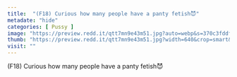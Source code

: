 ```yaml
---
title:  "(F18) Curious how many people have a panty fetish😈"
metadate: "hide"
categories: [ Pussy ]
image: "https://preview.redd.it/qtt7mn9e43m51.jpg?auto=webp&s=370c3fddf700349f5110bcffe0c4a9fe42475705"
thumb: "https://preview.redd.it/qtt7mn9e43m51.jpg?width=640&crop=smart&auto=webp&s=e5036fcd87d75aba70848663889a586fd9e07ff5"
visit: ""
---
```

(F18) Curious how many people have a panty fetish😈
